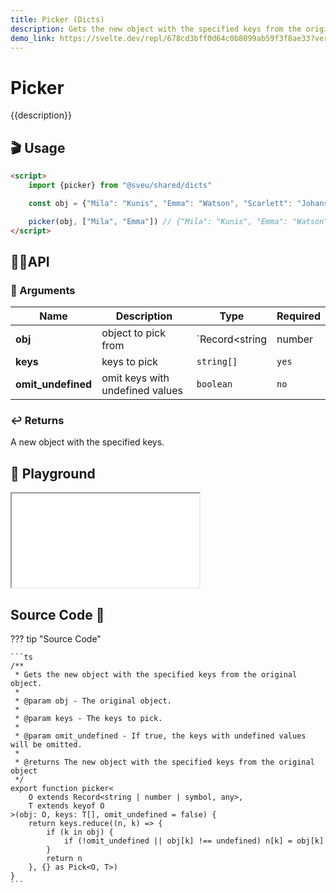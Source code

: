 ```yaml
---
title: Picker (Dicts)
description: Gets the new object with the specified keys from the original object.
demo_link: https://svelte.dev/repl/678cd3bff0d64c0b8099ab59f3f8ae33?version=3.55.1
---
```


# Picker

{{description}}

## 🎬 Usage

```html
<script>
    import {picker} from "@sveu/shared/dicts"

    const obj = {"Mila": "Kunis", "Emma": "Watson", "Scarlett": "Johansson"}

    picker(obj, ["Mila", "Emma"]) // {"Mila": "Kunis", "Emma": "Watson"}
</script>
```

## 👩‍💻API

### 👻 Arguments

| Name                | Description            | Type                                        | Required |
| ------------------- | ---------------------- | ------------------------------------------- | -------- |
| **obj**             | object to pick from    | `Record<string | number | symbol, any>`     | `yes`    |
| **keys**            | keys to pick           | `string[]`                                  | `yes`    |
| **omit_undefined**  | omit keys with undefined values | `boolean`                          | `no`     |

### ↩️ Returns

A new object with the specified keys.

## 🧪 Playground

<iframe class="h-120 w-full" src="{{demo_link}}"></iframe>

## Source Code 👀

??? tip "Source Code"

    ```ts
    /**
     * Gets the new object with the specified keys from the original object.
     *
     * @param obj - The original object.
     *
     * @param keys - The keys to pick.
     *
     * @param omit_undefined - If true, the keys with undefined values will be omitted.
     *
     * @returns The new object with the specified keys from the original object
     */
    export function picker<
        O extends Record<string | number | symbol, any>,
        T extends keyof O
    >(obj: O, keys: T[], omit_undefined = false) {
        return keys.reduce((n, k) => {
            if (k in obj) {
                if (!omit_undefined || obj[k] !== undefined) n[k] = obj[k]
            }
            return n
        }, {} as Pick<O, T>)
    }
    ```

